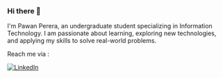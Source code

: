 ### Hi there 👋

I'm Pawan Perera, an undergraduate student specializing in Information Technology. I am passionate about learning, exploring new technologies, and applying my skills to solve real-world problems.

Reach me via : <br>

<a href="https://www.linkedin.com/in/pawanperera5/" target="_blank"><img src="https://img.shields.io/badge/LinkedIn-%230077B5.svg?&style=flat-square&logo=linkedin&logoColor=white" alt="LinkedIn"></a>
